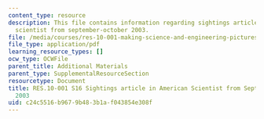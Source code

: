 ```yaml
---
content_type: resource
description: This file contains information regarding sightings article in american
  scientist from september-october 2003.
file: /media/courses/res-10-001-making-science-and-engineering-pictures-a-practical-guide-to-presenting-your-work-spring-2016/c24c5516b9679b483b1af043854e308f_MITRES_10_001S16_SeptOct03.pdf
file_type: application/pdf
learning_resource_types: []
ocw_type: OCWFile
parent_title: Additional Materials
parent_type: SupplementalResourceSection
resourcetype: Document
title: RES.10-001 S16 Sightings article in American Scientist from September-October
  2003
uid: c24c5516-b967-9b48-3b1a-f043854e308f
---
```

